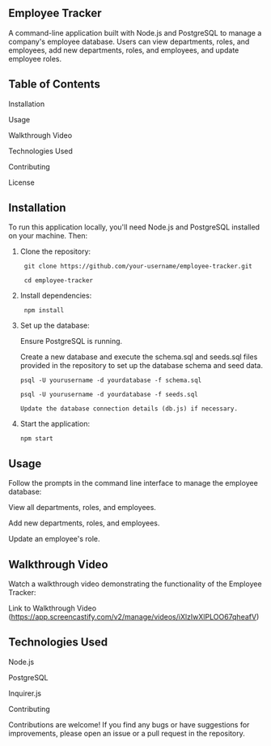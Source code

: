 **Employee Tracker**
-
A command-line application built with Node.js and PostgreSQL to manage a company's employee database. Users can view departments, roles, and employees, add new departments, roles, and employees, and update employee roles.


**Table of Contents**
-
Installation

Usage

Walkthrough Video

Technologies Used

Contributing

License


**Installation**
-
To run this application locally, you'll need Node.js and PostgreSQL installed on your machine. Then:
1. Clone the repository:
   
        git clone https://github.com/your-username/employee-tracker.git
  
        cd employee-tracker


2. Install dependencies:
   
        npm install


3. Set up the database:

    Ensure PostgreSQL is running.

    Create a new database and execute the schema.sql and seeds.sql files provided in the repository to set up the database schema and seed data.

       psql -U yourusername -d yourdatabase -f schema.sql
   
       psql -U yourusername -d yourdatabase -f seeds.sql
   
       Update the database connection details (db.js) if necessary.
   

4. Start the application:
   
       npm start


**Usage**
-
Follow the prompts in the command line interface to manage the employee database:

View all departments, roles, and employees.

Add new departments, roles, and employees.

Update an employee's role.


**Walkthrough Video**
-
Watch a walkthrough video demonstrating the functionality of the Employee Tracker:

Link to Walkthrough Video (https://app.screencastify.com/v2/manage/videos/iXlzIwXlPLOO67qheafV)


**Technologies Used**
-
Node.js

PostgreSQL

Inquirer.js

Contributing

Contributions are welcome! If you find any bugs or have suggestions for improvements, please open an issue or a pull request in the repository.

